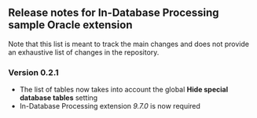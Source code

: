 ## Release notes for In-Database Processing sample Oracle extension

Note that this list is meant to track the main changes and does not provide an exhaustive list of changes in the repository.

### Version 0.2.1

* The list of tables now takes into account the global **Hide special database tables** setting
* In-Database Processing extension *9.7.0* is now required

